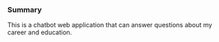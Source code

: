 ### Summary
This is a chatbot web application that can answer questions about my career and education.
